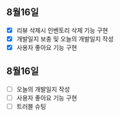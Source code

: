 ## 8월16일
- [X] 리뷰 삭제시 인벤토리 삭제 기능 구현
- [x] 개발일지 보충 및 오늘의 개발일지 작성
- [x] 사용자 좋아요 기능 구현

## 8월16일
- [ ] 오늘의 개발일지 작성
- [ ] 사용자 좋아요 기능 구현
- [ ] 트러블 슈팅
